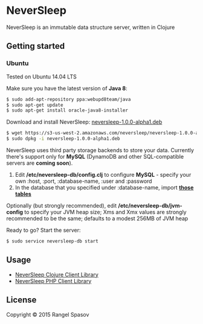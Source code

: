 # NeverSleep

NeverSleep is an immutable data structure server, written in Clojure


## Getting started

### Ubuntu

Tested on Ubuntu 14.04 LTS

Make sure you have the latest version of **Java 8**:

```sh
$ sudo add-apt-repository ppa:webupd8team/java
$ sudo apt-get update
$ sudo apt-get install oracle-java8-installer
```

Download and install NeverSleep:
[neversleep-1.0.0-alpha1.deb](https://s3-us-west-2.amazonaws.com/neversleep/neversleep-1.0.0-alpha1.deb)

```sh
$ wget https://s3-us-west-2.amazonaws.com/neversleep/neversleep-1.0.0-alpha1.deb
$ sudo dpkg -i neversleep-1.0.0-alpha1.deb
```

NeverSleep uses third party storage backends to store your data. Currently there's support only for **MySQL** (DynamoDB and other SQL-compatible servers are **coming soon**).

1. Edit **/etc/neversleep-db/config.clj** to configure **MySQL** - specify your own :host, :port, :database-name, :user and :password
2. In the database that you specified under :database-name, import **[those tables](https://github.com/raspasov/neversleep/blob/d5cafea8b995396d1d120576c0c7ed1f658b753d/mysql-schema.sql)**

Optionally (but strongly recommended), edit **/etc/neversleep-db/jvm-config** to specify your JVM heap size; Xms and Xmx values are strongly recommended to be the same; defaults to a modest 256MB of JVM heap


Ready to go? Start the server:

```sh
$ sudo service neversleep-db start
```

## Usage

- [NeverSleep Clojure Client Library](https://github.com/raspasov/neversleep-clojure-client)
- [NeverSleep PHP Client Library](https://github.com/raspasov/neversleep-php-client)

## License

Copyright © 2015 Rangel Spasov

